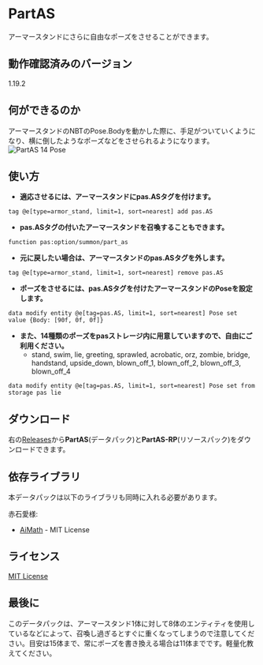 # PartAS

アーマースタンドにさらに自由なポーズをさせることができます。

## 動作確認済みのバージョン

1.19.2

## 何ができるのか
アーマースタンドのNBTのPose.Bodyを動かした際に、手足がついていくようになり、横に倒したようなポーズなどをさせられるようになります。
![PartAS 14 Pose](https://user-images.githubusercontent.com/69749831/212108134-ef010ef6-5333-4e29-8951-5cb56ec33f5a.png)

## 使い方

- **適応させるには、アーマースタンドにpas.ASタグを付けます。**
```mcfunction
tag @e[type=armor_stand, limit=1, sort=nearest] add pas.AS
```

- **pas.ASタグの付いたアーマースタンドを召喚することもできます。**
```mcfunction
function pas:option/summon/part_as
```

- **元に戻したい場合は、アーマースタンドのpas.ASタグを外します。**
```mcfunction
tag @e[type=armor_stand, limit=1, sort=nearest] remove pas.AS
```

- **ポーズをさせるには、pas.ASタグを付けたアーマースタンドのPoseを設定します。**

```mcfunction
data modify entity @e[tag=pas.AS, limit=1, sort=nearest] Pose set value {Body: [90f, 0f, 0f]}
```

- **また、14種類のポーズをpasストレージ内に用意していますので、自由にご利用ください。**
   - stand, swim, lie, greeting, sprawled, acrobatic, orz, zombie, bridge, handstand, upside_down, blown_off_1, blown_off_2, blown_off_3, blown_off_4

```mcfunction
data modify entity @e[tag=pas.AS, limit=1, sort=nearest] Pose set from storage pas lie
```

## ダウンロード
右の[Releases](https://github.com/kyuri092/PartAS-v1.0.0/releases)から**PartAS**(データパック)と**PartAS-RP**(リソースパック)をダウンロードできます。

## 依存ライブラリ
本データパックは以下のライブラリも同時に入れる必要があります。

赤石愛様:
- [AiMath](https://github.com/Ai-Akaishi/AiMath) - MIT License

## ライセンス
[MIT License](LICENSE)

## 最後に
このデータパックは、アーマースタンド1体に対して8体のエンティティを使用しているなどによって、召喚し過ぎるとすぐに重くなってしまうので注意してください。目安は15体まで、常にポーズを書き換える場合は11体までです。軽量化教えてください。


